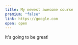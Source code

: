 ```yaml
---
title: My newest awesome course
premium: "false"
link: https://google.com
open: open
---
```

It's going to be great!